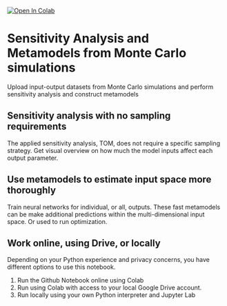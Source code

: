 [![Open In Colab](https://colab.research.google.com/assets/colab-badge.svg)](https://colab.research.google.com/github/TorbenOestergaard/mc_sa_ml/blob/main/BPS_to_ML_github.ipynb)

# Sensitivity Analysis and Metamodels from Monte Carlo simulations  
Upload input-output datasets from Monte Carlo simulations and perform sensitivity analysis and construct metamodels

## Sensitivity analysis with no sampling requirements
The applied sensitivity analysis, TOM, does not require a specific sampling strategy.
Get visual overview on how much the model inputs affect each output parameter.

## Use metamodels to estimate input space more thoroughly
Train neural networks for individual, or all, outputs. These fast metamodels can be make additional predictions within the multi-dimensional input space. Or used to run optimization.

## Work online, using Drive, or locally
Depending on your Python experience and privacy concerns, you have different options to use this notebook. 

1. Run the Github Notebook online using Colab
2. Run using Colab with access to your local Google Drive account.
3. Run locally using your own Python interpreter and Jupyter Lab


